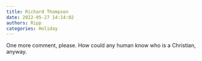```yaml
---
title: Richard Thompson
date: 2022-05-27 14:14:02
authors: Ripp
categories: Holiday
---
```


 One more comment, please.
How could any human know who is a Christian, anyway.